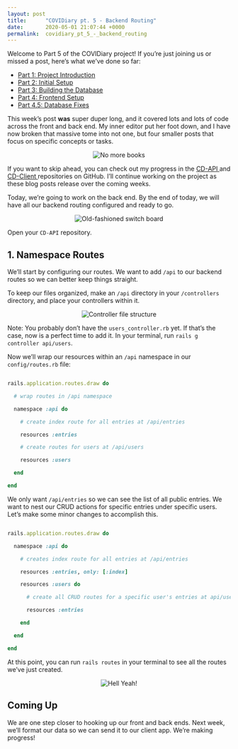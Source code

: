 ```yaml
---
layout: post
title:      "COVIDiary pt. 5 - Backend Routing"
date:       2020-05-01 21:07:44 +0000
permalink:  covidiary_pt_5_-_backend_routing
---
```



Welcome to Part 5 of the COVIDiary project! If you’re just joining us or missed a post, here’s what we’ve done so far:



*   [Part 1: Project Introduction](https://www.codewitch.dev/covidiary_-_a_rails_react_project)
*   [Part 2: Initial Setup](https://www.codewitch.dev/covidiary_part_2_-_initial_setup)
*   [Part 3: Building the Database](https://www.codewitch.dev/covidiary_pt_3_-_building_the_database)
*   [Part 4: Frontend Setup](https://www.codewitch.dev/covidiary_pt_4_-_frontend_setup)
*   [Part 4.5: Database Fixes](https://www.codewitch.dev/covidiary_pt_4_5_-_database_fixes)

This week’s post **was** super duper long, and it covered lots and lots of code across the front and back end. My inner editor put her foot down, and I have now broken that massive tome into not one, but four smaller posts that focus on specific concepts or tasks.

<center>
  <img src="https://media.giphy.com/media/i5yobxd9zkMBq/source.gif" alt="No more books">
</center>

If you want to skip ahead, you can check out my progress in the [CD-API ](https://github.com/AudTheCodeWitch/COVIDiary-api)and [CD-Client ](https://github.com/AudTheCodeWitch/COVIDiary-client)repositories on GitHub. I’ll continue working on the project as these blog posts release over the coming weeks.

Today, we’re going to work on the back end. By the end of today, we will have all our backend routing configured and ready to go.

<center>
  <img alt="Old-fashioned switch board" src="https://media.giphy.com/media/ilqP03ohzeIJZGnnpe/source.gif">
</center>

Open your `CD-API` repository. 


## 1. Namespace Routes

We’ll start by configuring our routes. We want to add `/api` to our backend routes so we can better keep things straight. 

To keep our files organized, make an `/api` directory in your `/controllers` directory, and place your controllers within it.

<center>
  <img alt="Controller file structure" src="https://i.imgur.com/kHOYJ6m.jpg">
</center>

Note: You probably don’t have the `users_controller.rb` yet. If that’s the case, now is a perfect time to add it. In your terminal, run `rails g controller api/users`.

Now we’ll wrap our resources within an `/api` namespace in our `config/routes.rb` file:

```ruby

rails.application.routes.draw do

  # wrap routes in /api namespace

  namespace :api do

    # create index route for all entries at /api/entries

    resources :entries

    # create routes for users at /api/users

    resources :users

  end

end

```

We only want `/api/entries` so we can see the list of all public entries. We want to nest our CRUD actions for specific entries under specific users. Let’s make some minor changes to accomplish this.

```ruby

rails.application.routes.draw do

  namespace :api do

    # creates index route for all entries at /api/entries

    resources :entries, only: [:index]

    resources :users do

      # create all CRUD routes for a specific user's entries at api/users/:user_id/entries

      resources :entries

    end

  end

end

```

At this point, you can run `rails routes` in your terminal to see all the routes we’ve just created.

<center>
  <img alt="Hell Yeah!" src="https://media.giphy.com/media/fWj2TR9mfYJ56/source.gif">
</center>


## Coming Up

We are one step closer to hooking up our front and back ends. Next week, we’ll format our data so we can send it to our client app. We’re making progress!

